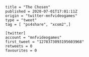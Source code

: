 ```
title = "The Chosen"
published = 2020-07-01T17:01:11Z
origin = "twitter-mnfvideogames"
type = "tweet"
tag = [ "ps4share", "xcom2",]

[twitter]
account = "mnfvideogames"
first_tweet = "1278373093195603968"
retweets = 0
favourites = 0
```

<p class='image'><img src='https://mnf.m17s.net/2020/07/01/Eb2xjYHXQAM6xOw.jpg' alt=''></p>

